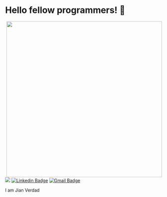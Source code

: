 # Hello fellow programmers! 👋

<img align='right' src='https://img.icons8.com/?size=100&id=WD48Z65L0fXU&format=png&color=000000' width='500px'>

![](https://komarev.com/ghpvc/?username=JianAV&color=brightgreen&style=plastic&base=23&abbreviated=true)
[![Linkedin Badge](https://img.shields.io/badge/-LinkedIn-blue?style=flat-square&logo=Linkedin&logoColor=white&link=https://www.linkedin.com/in/jian-verdad/)](https://www.linkedin.com/in/jian-verdad/)
[![Gmail Badge](https://img.shields.io/badge/-Email-c14438?style=flat-square&logo=Gmail&logoColor=white&link=mailto:jian.verdad@gmail.com)](mailto:jian.verdad@gmail.com)

I am Jian Verdad